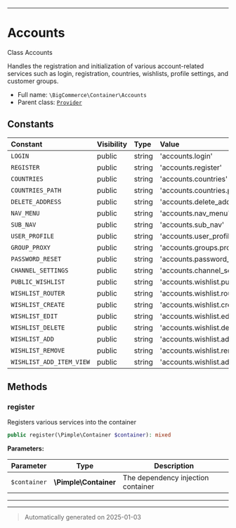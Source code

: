 ***

# Accounts

Class Accounts

Handles the registration and initialization of various account-related services
such as login, registration, countries, wishlists, profile settings, and customer groups.

* Full name: `\BigCommerce\Container\Accounts`
* Parent class: [`Provider`](./classes/BigCommerce/Container/Provider.md)


## Constants

| Constant | Visibility | Type | Value |
|:---------|:-----------|:-----|:------|
|`LOGIN`|public|string|&#039;accounts.login&#039;|
|`REGISTER`|public|string|&#039;accounts.register&#039;|
|`COUNTRIES`|public|string|&#039;accounts.countries&#039;|
|`COUNTRIES_PATH`|public|string|&#039;accounts.countries.path&#039;|
|`DELETE_ADDRESS`|public|string|&#039;accounts.delete_address&#039;|
|`NAV_MENU`|public|string|&#039;accounts.nav_menu&#039;|
|`SUB_NAV`|public|string|&#039;accounts.sub_nav&#039;|
|`USER_PROFILE`|public|string|&#039;accounts.user_profile&#039;|
|`GROUP_PROXY`|public|string|&#039;accounts.groups.proxy&#039;|
|`PASSWORD_RESET`|public|string|&#039;accounts.password_reset&#039;|
|`CHANNEL_SETTINGS`|public|string|&#039;accounts.channel_settings&#039;|
|`PUBLIC_WISHLIST`|public|string|&#039;accounts.wishlist.public&#039;|
|`WISHLIST_ROUTER`|public|string|&#039;accounts.wishlist.router&#039;|
|`WISHLIST_CREATE`|public|string|&#039;accounts.wishlist.create&#039;|
|`WISHLIST_EDIT`|public|string|&#039;accounts.wishlist.edit&#039;|
|`WISHLIST_DELETE`|public|string|&#039;accounts.wishlist.delete&#039;|
|`WISHLIST_ADD`|public|string|&#039;accounts.wishlist.add_item&#039;|
|`WISHLIST_REMOVE`|public|string|&#039;accounts.wishlist.remove_item&#039;|
|`WISHLIST_ADD_ITEM_VIEW`|public|string|&#039;accounts.wishlist.add_item_view&#039;|


## Methods


### register

Registers various services into the container

```php
public register(\Pimple\Container $container): mixed
```








**Parameters:**

| Parameter | Type | Description |
|-----------|------|-------------|
| `$container` | **\Pimple\Container** | The dependency injection container |





***


***
> Automatically generated on 2025-01-03
